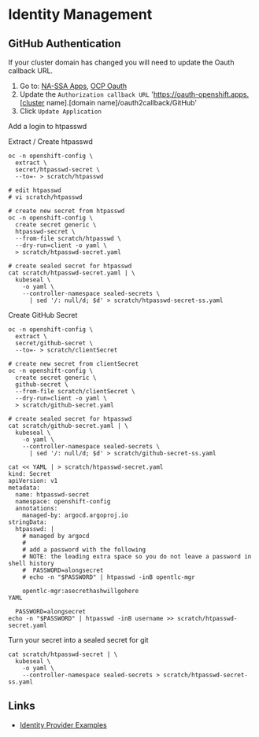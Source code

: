 # Identity Management

## GitHub Authentication

If your cluster domain has changed you will need to update the Oauth callback URL.

1. Go to: [NA-SSA Apps](https://github.com/organizations/redhat-na-ssa/settings/applications/), [OCP Oauth](https://github.com/organizations/redhat-na-ssa/settings/applications/2086423)
1. Update the `Authorization callback URL` '<https://oauth-openshift.apps.[cluster> name].[domain name]/oauth2callback/GitHub'
1. Click `Update Application`

Add a login to htpasswd

Extract / Create htpasswd

```
oc -n openshift-config \
  extract \
  secret/htpasswd-secret \
  --to=- > scratch/htpasswd

# edit htpasswd
# vi scratch/htpasswd

# create new secret from htpasswd
oc -n openshift-config \
  create secret generic \
  htpasswd-secret \
  --from-file scratch/htpasswd \
  --dry-run=client -o yaml \
  > scratch/htpasswd-secret.yaml

# create sealed secret for htpasswd
cat scratch/htpasswd-secret.yaml | \
  kubeseal \
    -o yaml \
    --controller-namespace sealed-secrets \
      | sed '/: null/d; $d' > scratch/htpasswd-secret-ss.yaml
```

Create GitHub Secret

```
oc -n openshift-config \
  extract \
  secret/github-secret \
  --to=- > scratch/clientSecret

# create new secret from clientSecret
oc -n openshift-config \
  create secret generic \
  github-secret \
  --from-file scratch/clientSecret \
  --dry-run=client -o yaml \
  > scratch/github-secret.yaml

# create sealed secret for htpasswd
cat scratch/github-secret.yaml | \
  kubeseal \
    -o yaml \
    --controller-namespace sealed-secrets \
      | sed '/: null/d; $d' > scratch/github-secret-ss.yaml
```

```
cat << YAML | > scratch/htpasswd-secret.yaml
kind: Secret
apiVersion: v1
metadata:
  name: htpasswd-secret
  namespace: openshift-config
  annotations:
    managed-by: argocd.argoproj.io
stringData:
  htpasswd: |
    # managed by argocd
    #
    # add a password with the following
    # NOTE: the leading extra space so you do not leave a password in shell history
    #  PASSWORD=alongsecret
    # echo -n "$PASSWORD" | htpasswd -inB opentlc-mgr

    opentlc-mgr:asecrethashwillgohere
YAML

  PASSWORD=alongsecret
echo -n "$PASSWORD" | htpasswd -inB username >> scratch/htpasswd-secret.yaml
```

Turn your secret into a sealed secret for git

```
cat scratch/htpasswd-secret | \
  kubeseal \
    -o yaml \
    --controller-namespace sealed-secrets > scratch/htpasswd-secret-ss.yaml
```

## Links

- [Identity Provider Examples](https://github.com/kenmoini/openshift-identity-crisis)

